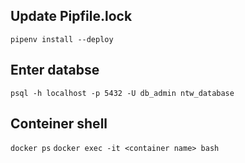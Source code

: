 ## Update Pipfile.lock
```pipenv install --deploy```

## Enter databse 
```psql -h localhost -p 5432 -U db_admin ntw_database```

## Conteiner shell
```docker ps```
```docker exec -it <container name> bash```